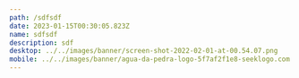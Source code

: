 ```yaml
---
path: /sdfsdf
date: 2023-01-15T00:30:05.823Z
name: sdfsdf
description: sdf
desktop: ../../images/banner/screen-shot-2022-02-01-at-00.54.07.png
mobile: ../../images/banner/agua-da-pedra-logo-5f7af2f1e8-seeklogo.com.png
---
```

